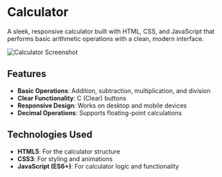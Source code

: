 # Calculator 

A sleek, responsive calculator built with HTML, CSS, and JavaScript that performs basic arithmetic operations with a clean, modern interface.

![Calculator Screenshot](https://postimg.cc/bdMNQVn0) <!-- Add your screenshot if available -->

## Features

- **Basic Operations**: Addition, subtraction, multiplication, and division
- **Clear Functionality**: C (Clear) buttons
- **Responsive Design**: Works on desktop and mobile devices
- **Decimal Operations**: Supports floating-point calculations

## Technologies Used

- **HTML5**: For the calculator structure
- **CSS3**: For styling and animations
- **JavaScript (ES6+)**: For calculator logic and functionality

